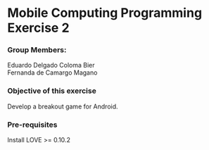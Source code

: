 # Mobile Computing Programming Exercise 2

### Group Members:

Eduardo Delgado Coloma Bier <br>
Fernanda de Camargo Magano  <br>

### Objective of this exercise
Develop a breakout game for Android.

### Pre-requisites
Install LOVE >= 0.10.2
